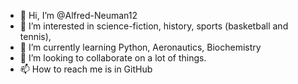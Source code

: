 - 👋 Hi, I’m @Alfred-Neuman12
- 👀 I’m interested in science-fiction, history, sports (basketball and tennis), 
- 🌱 I’m currently learning Python, Aeronautics, Biochemistry
- 💞️ I’m looking to collaborate on a lot of things.
- 📫 How to reach me is in GitHub

<!---
Alfred-Neuman12/Alfred-Neuman12 is a ✨ special ✨ repository because its `README.md` (this file) appears on your GitHub profile.
You can click the Preview link to take a look at your changes.
--->
